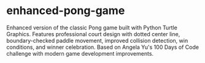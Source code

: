 # enhanced-pong-game
Enhanced version of the classic Pong game built with Python Turtle Graphics. Features professional court design with dotted center line, boundary-checked paddle movement, improved collision detection, win conditions, and winner celebration. Based on Angela Yu's 100 Days of Code challenge with modern game development improvements.
